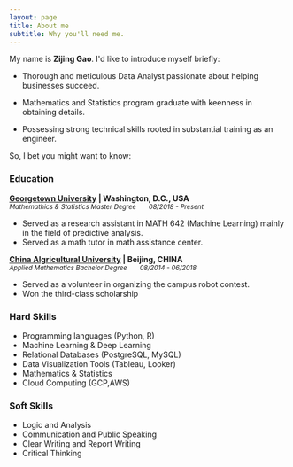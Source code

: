 ```yaml
---
layout: page
title: About me
subtitle: Why you'll need me.
---
```


My name is **Zijing Gao**. I'd like to introduce myself briefly:

- Thorough and meticulous Data Analyst passionate about helping businesses succeed.

- Mathematics and Statistics program graduate with keenness in obtaining details.

- Possessing strong technical skills rooted in substantial training as an engineer.

So, I bet you might want to know:

### Education
__[Georgetown University](https://www.georgetown.edu/) | Washington, D.C., USA__ <br/>
<sup>_Mathemathics & Statistics Master Degree      &nbsp; &nbsp; &nbsp;      08/2018 - Present_</sup> <br/>
- Served as a research assistant in MATH 642 (Machine Learning) mainly in the field of predictive analysis.
- Served as a math tutor in math assistance center.

__[China Algricultural University](https://en.cau.edu.cn/) | Beijing, CHINA__  <br/>
<sup>_Applied Mathematics Bachelor Degree  &nbsp; &nbsp; &nbsp;      08/2014 - 06/2018_</sup>  <br/>
- Served as a volunteer in organizing the campus robot contest.
- Won the third-class scholarship 

### Hard Skills
- Programming languages (Python, R)
- Machine Learning & Deep Learning
- Relational Databases (PostgreSQL, MySQL)
- Data Visualization Tools (Tableau, Looker)
- Mathematics & Statistics
- Cloud Computing (GCP,AWS)

### Soft Skills
- Logic and Analysis
- Communication and Public Speaking
- Clear Writing and Report Writing
- Critical Thinking
